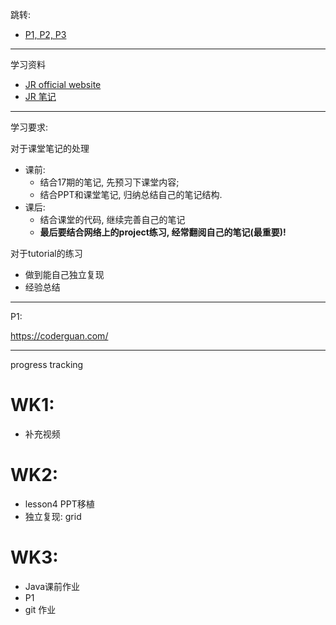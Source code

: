 跳转:

+ [P1, P2, P3](./JR_Projects/JR_projects.md)

---
学习资料
+ [JR official website](https://learn.jiangren.com.au/my-study/program/63293cf52734a87ca079a6d5)
+ [JR 笔记](https://github.com/australiaitgroup/full-stack-bootcamp-wiki)

---

学习要求:

对于课堂笔记的处理
+ 课前: 
  + 结合17期的笔记, 先预习下课堂内容; 
  + 结合PPT和课堂笔记, 归纳总结自己的笔记结构.
+ 课后: 
  + 结合课堂的代码, 继续完善自己的笔记
  + **最后要结合网络上的project练习, 经常翻阅自己的笔记(最重要)!**

对于tutorial的练习
+ 做到能自己独立复现 
+ 经验总结
  
---

P1: 

https://coderguan.com/

---

progress tracking
# WK1: 
+ 补充视频

# WK2:
+ lesson4 PPT移植
+ 独立复现: grid

# WK3:
+ Java课前作业
+ P1
+ git 作业